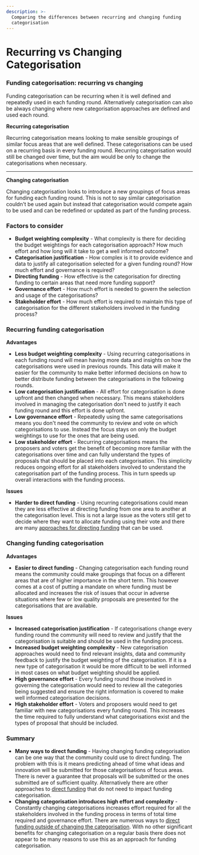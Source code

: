 ```yaml
---
description: >-
  Comparing the differences between recurring and changing funding
  categorisation
---
```


# Recurring vs Changing Categorisation

### Funding categorisation: recurring vs changing

Funding categorisation can be recurring when it is well defined and repeatedly used in each funding round. Alternatively categorisation can also be always changing where new categorisation approaches are defined and used each round.



**Recurring categorisation**

Recurring categorisation means looking to make sensible groupings of similar focus areas that are well defined. These categorisations can be used on a recurring basis in every funding round. Recurring categorisation would still be changed over time, but the aim would be only to change the categorisations when necessary.

****

**Changing categorisation**

Changing categorisation looks to introduce a new groupings of focus areas for funding each funding round. This is not to say similar categorisation couldn't be used again but instead that categorisation would compete again to be used and can be redefined or updated as part of the funding process.



### Factors to consider

* **Budget weighting complexity** - What complexity is there for deciding the budget weightings for each categorisation approach? How much effort and how long will it take to get a well informed outcome?
* **Categorisation justification** - How complex is it to provide evidence and data to justify all categorisation selected for a given funding round? How much effort and governance is required?
* **Directing funding** - How effective is the categorisation for directing funding to certain areas that need more funding support?
* **Governance effort** - How much effort is needed to govern the selection and usage of the categorisations?
* **Stakeholder effort** - How much effort is required to maintain this type of categorisation for the different stakeholders involved in the funding process?



### Recurring funding categorisation

**Advantages**

* **Less budget weighting complexity** - Using recurring categorisations in each funding round will mean having more data and insights on how the categorisations were used in previous rounds. This data will make it easier for the community to make better informed decisions on how to better distribute funding between the categorisations in the following rounds.
* **Low categorisation justification** - All effort for categorisation is done upfront and then changed when necessary. This means stakeholders involved in managing the categorisation don't need to justify it each funding round and this effort is done upfront.
* **Low governance effort** - Repeatedly using the same categorisations means you don't need the community to review and vote on which categorisations to use. Instead the focus stays on only the budget weightings to use for the ones that are being used.
* **Low stakeholder effort** - Recurring categorisations means the proposers and voters get the benefit of becoming more familiar with the categorisations over time and can fully understand the types of proposals that should be placed into each categorisation. This simplicity reduces ongoing effort for all stakeholders involved to understand the categorisation part of the funding process. This in turn speeds up overall interactions with the funding process.&#x20;

**Issues**

* **Harder to direct funding** - Using recurring categorisations could mean they are less effective at directing funding from one area to another at the categorisation level. This is not a large issue as the voters still get to decide where they want to allocate funding using their vote and there are many [approaches for directing funding](../categorisation-analysis/approaches-for-directing-funding.md) that can be used.



### Changing funding categorisation

**Advantages**

* **Easier to direct funding** - Changing categorisation each funding round means the community could make groupings that focus on a different areas that are of higher importance in the short term. This however comes at a cost of putting a mandate on where funding must be allocated and increases the risk of issues that occur in adverse situations where few or low quality proposals are presented for the categorisations that are available.

**Issues**

* **Increased categorisation justification** - If categorisations change every funding round the community will need to review and justify that the categorisation is suitable and should be used in the funding process.
* **Increased budget weighting complexity** - New categorisation approaches would need to find relevant insights, data and community feedback to justify the budget weighting of the categorisation. If it is a new type of categorisation it would be more difficult to be well informed in most cases on what budget weighting should be applied.
* **High governance effort** - Every funding round those involved in governing the categorisation would need to review all the categories being suggested and ensure the right information is covered to make well informed categorisation decisions.
* **High stakeholder effort** - Voters and proposers would need to get familiar with new categorisations every funding round. This increases the time required to fully understand what categorisations exist and the types of proposal that should be included.



### Summary

* **Many ways to direct funding** - Having changing funding categorisation can be one way that the community could use to direct funding. The problem with this is it means predicting ahead of time what ideas and innovation will be submitted for those categorisations of focus areas. There is never a guarantee that proposals will be submitted or the ones submitted are of sufficient quality. Alternatively there are other approaches to [direct funding](../categorisation-analysis/approaches-for-directing-funding.md) that do not need to impact funding categorisation.&#x20;
* **Changing categorisation introduces high effort and complexity** - Constantly changing categorisations increases effort required for all the stakeholders involved in the funding process in terms of total time required and governance effort. There are numerous ways to [direct funding outside of changing the categorisation](../categorisation-analysis/approaches-for-directing-funding.md). With no other significant benefits for changing categorisation on a regular basis there does not appear to be many reasons to use this as an approach for funding categorisation.
